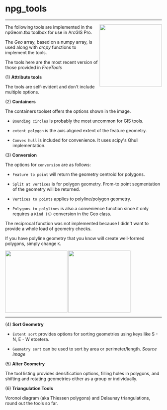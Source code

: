 # npg_tools

----

<a href="url"><img src="../images/npGeomTools.png" align="right" height="auto" width="200" ></a>


The following tools are implemented in the npGeom.tbx toolbox for use in ArcGIS Pro.

The *Geo* array, based on a numpy array, is used along with *arcpy* functions to implement the tools.

The tools here are the most recent version of those provided in *FreeTools*








(1) **Attribute tools**

The tools are self-evident and don't include multiple options.

(2) **Containers**

The containers toolset offers the options shown in the image.

- `Bounding circles` is probably the most uncommon for GIS tools.

- `extent polygon` is the axis aligned extent of the feature geometry.

- `Convex hull` is included for convenience.  It uses scipy's Qhull implementation.

(3) **Conversion**

The options for `conversion` are as follows:

- `Feature to point` will return the geometry centroid for polygons.

- `Split at vertices` is for polygon geometry. From-to point segmentation of the geometry will be returned.

- `Vertices to points` applies to polyline/polygon geometry.

- `Polygons to polylines` is also a convenience function since it only requires a `Kind (K)` conversion in the Geo class.

The reciprocal function was not implemented because I didn't want to provide a whole load of geometry checks.

If you have polyline geometry that you know will create well-formed polygons, simply change `K`.


<a href="url"><img src="../images/containers.png" align="left" height="auto" width="200" ></a>
<a href="url"><img src="../images/npGeo_conversion_tools.png" align="center" height="auto" width="200" ></a>




----

(4) **Sort Geometry**

- `Extent sort` provides options for sorting geometries using keys like S - N, E - W etcetera.

- `Geometry sort` can be used to sort by area or perimeter/length.
*Source image*

(5) **Alter Geometry**

The tool listing provides densification options, filling holes in polygons, and shifting and rotating geometries either as a group or individually.

(6) **Triangulation Tools**

Voronoi diagram (aka Thiessen polygons) and Delaunay triangulations, round out the tools so far.

